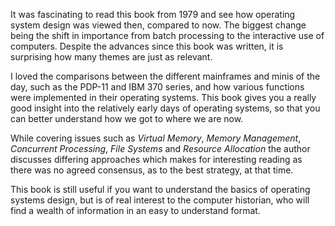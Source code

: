 It was fascinating to read this book from 1979 and see how operating system design was viewed then, compared to now.  The biggest change being the shift in importance from batch processing to the interactive use of computers.  Despite the advances since this book was written, it is surprising how many themes are just as relevant.

I loved the comparisons between the different mainframes and minis of the day, such as the PDP-11 and IBM 370 series, and how various functions were implemented in their operating systems.  This book gives you a really good insight into the relatively early days of operating systems, so that you can better understand how we got to where we are now.

While covering issues such as _Virtual Memory_, _Memory Management_, _Concurrent Processing_, _File Systems_ and _Resource Allocation_ the author discusses differing approaches which makes for interesting reading as there was no agreed consensus, as to the best strategy, at that time.

This book is still useful if you want to understand the basics of operating systems design, but is of real interest to the computer historian, who will find a wealth of information in an easy to understand format.
